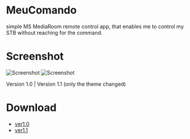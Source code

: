 MeuComando
==========

simple MS MediaRoom remote control app, that enables me to control my STB without reaching for the command.

Screenshot
==========

![Screenshot](http://i.imgur.com/bP3jN.png)
![Screenshot](http://i.imgur.com/hJ4ms.png)

Version 1.0 	|	Version 1.1 (only the theme changed)

Download
========

- [ver1.0](http://goo.gl/zqs7P)
- [ver1.1](http://goo.gl/TAoEO)
